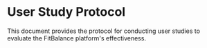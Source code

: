 # User Study Protocol

This document provides the protocol for conducting user studies to evaluate the FitBalance platform's effectiveness.